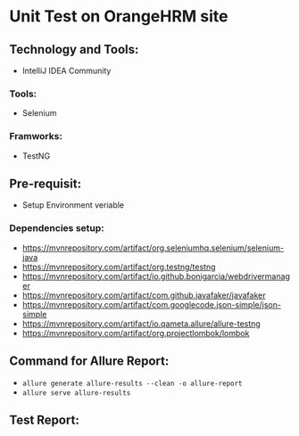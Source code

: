 # Unit Test on OrangeHRM site
## Technology and Tools:
  - IntelliJ IDEA Community 
### Tools:
   - Selenium
### Framworks:
   - TestNG
## Pre-requisit:
 - Setup Environment veriable 
 ### Dependencies setup:
 - https://mvnrepository.com/artifact/org.seleniumhq.selenium/selenium-java
 - https://mvnrepository.com/artifact/org.testng/testng
 - https://mvnrepository.com/artifact/io.github.bonigarcia/webdrivermanager
 - https://mvnrepository.com/artifact/com.github.javafaker/javafaker
 - https://mvnrepository.com/artifact/com.googlecode.json-simple/json-simple
 - https://mvnrepository.com/artifact/io.qameta.allure/allure-testng
 - https://mvnrepository.com/artifact/org.projectlombok/lombok
## Command for Allure Report:
 - ```allure generate allure-results --clean -o allure-report```
 - ```allure serve allure-results```
## Test Report:
